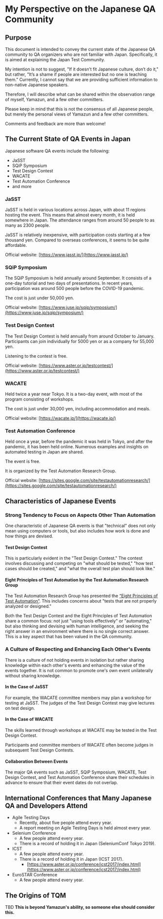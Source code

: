 
# My Perspective on the Japanese QA Community

## Purpose

This document is intended to convey the current state of the Japanese QA community to QA organizers who are not familiar with Japan. Specifically, it is aimed at explaining the Japan Test Community.

My intention is not to suggest, "If it doesn’t fit Japanese culture, don’t do it," but rather, "It’s a shame if people are interested but no one is teaching them." Currently, I cannot say that we are providing sufficient information to non-native Japanese speakers.

Therefore, I will describe what can be shared within the observation range of myself, Yamazun, and a few other committers.

Please keep in mind that this is not the consensus of all Japanese people, but merely the personal views of Yamazun and a few other committers.

Comments and feedback are more than welcome!

## The Current State of QA Events in Japan

Japanese software QA events include the following:

- JaSST
- SQiP Symposium
- Test Design Contest
- WACATE
- Test Automation Conference
- and more

### JaSST

JaSST is held in various locations across Japan, with about 11 regions hosting the event. This means that almost every month, it is held somewhere in Japan. The attendance ranges from around 50 people to as many as 2300 people.

JaSST is relatively inexpensive, with participation costs starting at a few thousand yen. Compared to overseas conferences, it seems to be quite affordable.

Official website: [https://www.jasst.jp/](https://www.jasst.jp/)

### SQiP Symposium

The SQiP Symposium is held annually around September. It consists of a one-day tutorial and two days of presentations. In recent years, participation was around 500 people before the COVID-19 pandemic.

The cost is just under 50,000 yen.

Official website: [https://www.juse.jp/sqip/symposium/](https://www.juse.jp/sqip/symposium/)

### Test Design Contest

The Test Design Contest is held annually from around October to January. Participants can join individually for 5000 yen or as a company for 55,000 yen.

Listening to the contest is free.

Official website: [https://www.aster.or.jp/testcontest/](https://www.aster.or.jp/testcontest/)

### WACATE

Held twice a year near Tokyo. It is a two-day event, with most of the program consisting of workshops.

The cost is just under 30,000 yen, including accommodation and meals.

Official website: [https://wacate.jp/](https://wacate.jp/)

### Test Automation Conference

Held once a year, before the pandemic it was held in Tokyo, and after the pandemic, it has been held online. Numerous examples and insights on automated testing in Japan are shared.

The event is free.

It is organized by the Test Automation Research Group.

Official website: [https://sites.google.com/site/testautomationresearch/](https://sites.google.com/site/testautomationresearch/)

## Characteristics of Japanese Events

### Strong Tendency to Focus on Aspects Other Than Automation

One characteristic of Japanese QA events is that "technical" does not only mean using computers or tools, but also includes how work is done and how things are devised.

#### Test Design Contest

This is particularly evident in the "Test Design Contest." The contest involves discussing and competing on "what should be tested," "how test cases should be created," and "what the overall test plan should look like."

#### Eight Principles of Test Automation by the Test Automation Research Group

The Test Automation Research Group has presented the [“Eight Principles of Test Automation”](https://sites.google.com/site/testautomationresearch/test_automation_principle). This includes concerns about "tests that are not properly analyzed or designed."

Both the Test Design Contest and the Eight Principles of Test Automation share a common focus: not just "using tools effectively" or "automating," but also thinking and devising with human intelligence, and seeking the right answer in an environment where there is no single correct answer. This is a key aspect that has been valued in the QA community.

### A Culture of Respecting and Enhancing Each Other's Events

There is a culture of not holding events in isolation but rather sharing knowledge within each other's events and enhancing the value of the events together. It is not common to promote one's own event unilaterally without sharing knowledge.

#### In the Case of JaSST

For example, the WACATE committee members may plan a workshop for testing at JaSST. The judges of the Test Design Contest may give lectures on test design.

#### In the Case of WACATE

The skills learned through workshops at WACATE may be tested in the Test Design Contest.

Participants and committee members of WACATE often become judges in subsequent Test Design Contests.

#### Collaboration Between Events

The major QA events such as JaSST, SQiP Symposium, WACATE, Test Design Contest, and Test Automation Conference share their schedules in advance to ensure that their event dates do not overlap.

## International Conferences that Many Japanese QA and Developers Attend

- Agile Testing Days
  - Recently, about five people attend every year.
  - A report meeting on Agile Testing Days is held almost every year.
- Selenium Conference
  - A few people attend every year.
  - There is a record of holding it in Japan (SeleniumConf Tokyo 2019).
- ICST
  - A few people attend every year.
  - There is a record of holding it in Japan (ICST 2017).
    - [https://www.aster.or.jp/conference/icst2017/index.html](https://www.aster.or.jp/conference/icst2017/index.html)
- EuroSTAR Conference
  - A few people attend every year.

## The Origins of TQM

TBD
**This is beyond Yamazun's ability, so someone else should consider this.**
